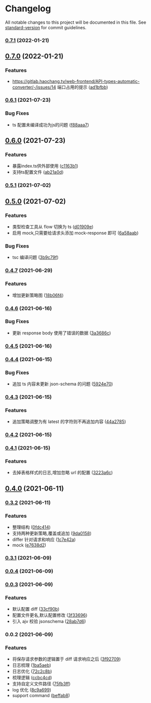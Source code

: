 # Changelog

All notable changes to this project will be documented in this file. See [standard-version](https://github.com/conventional-changelog/standard-version) for commit guidelines.

### [0.7.1](http://gitlab.haochang.tv/web-frontend/API-types-automatic-converter/compare/v0.7.0...v0.7.1) (2022-01-21)

## [0.7.0](http://gitlab.haochang.tv/web-frontend/API-types-automatic-converter/compare/v0.6.1...v0.7.0) (2022-01-21)


### Features

* https://gitlab.haochang.tv/web-frontend/API-types-automatic-converter/-/issues/14 端口占用的提示 ([ad1bfbb](http://gitlab.haochang.tv/web-frontend/API-types-automatic-converter/commit/ad1bfbba909a5d220389510593affe7c7947f404))

### [0.6.1](http://gitlab.haochang.tv/web-frontend/API-types-automatic-converter/compare/v0.6.0...v0.6.1) (2021-07-23)


### Bug Fixes

* ts 配置未编译成功为js的问题 ([f88aaa7](http://gitlab.haochang.tv/web-frontend/API-types-automatic-converter/commit/f88aaa74d8e5911458f6fba5e8a1a31e5162d976))

## [0.6.0](http://gitlab.haochang.tv/web-frontend/API-types-automatic-converter/compare/v0.5.1...v0.6.0) (2021-07-23)


### Features

* 暴露index.ts供外部使用 ([c1163b1](http://gitlab.haochang.tv/web-frontend/API-types-automatic-converter/commit/c1163b12503d376504e9598de6ef7e34fa8e5b75))
* 支持ts配置文件 ([ab21a0d](http://gitlab.haochang.tv/web-frontend/API-types-automatic-converter/commit/ab21a0dab7c77abd9f658db13d9dff991039cf0e))

### [0.5.1](http://gitlab.haochang.tv/web-frontend/API-types-automatic-converter/compare/v0.5.0...v0.5.1) (2021-07-02)

## [0.5.0](http://gitlab.haochang.tv/web-frontend/API-types-automatic-converter/compare/v0.4.9...v0.5.0) (2021-07-02)

### Features

- 类型检查工具从 flow 切换为 ts
  ([d01909e](http://gitlab.haochang.tv/web-frontend/API-types-automatic-converter/commit/d01909e742ede64904087f9010b581d33c1ca60f))
- 启用 mock,只需要给请求头添加 mock-response 即可
  ([6a58aab](http://gitlab.haochang.tv/web-frontend/API-types-automatic-converter/commit/6a58aab23572ae205e7ac133ef59456604e2002b))

### Bug Fixes

- tsc 编译问题 ([3b9c79f](http://gitlab.haochang.tv/web-frontend/API-types-automatic-converter/commit/3b9c79f8712dac153af3ab98a27e0ad85ab1eda1))

### [0.4.7](http://gitlab.haochang.tv/web-frontend/API-types-automatic-converter/compare/v0.4.6...v0.4.7) (2021-06-29)

### Features

- 增加更新策略图 ([18b06f4](http://gitlab.haochang.tv/web-frontend/API-types-automatic-converter/commit/18b06f44398823cc314e3d316dc2b49bd7a28d65))

### [0.4.6](http://gitlab.haochang.tv/web-frontend/API-types-automatic-converter/compare/v0.4.5...v0.4.6) (2021-06-16)

### Bug Fixes

- 更新 response body 使用了错误的数据
  ([3a3686c](http://gitlab.haochang.tv/web-frontend/API-types-automatic-converter/commit/3a3686c1be23c0d006bcf137552c2c33a21c8c3b))

### [0.4.5](http://gitlab.haochang.tv/web-frontend/API-types-automatic-converter/compare/v0.4.4...v0.4.5) (2021-06-16)

### [0.4.4](http://gitlab.haochang.tv/web-frontend/API-types-automatic-converter/compare/v0.4.3...v0.4.4) (2021-06-15)

### Bug Fixes

- 追加 ts 内容未更新 json-schema 的问题
  ([5924e70](http://gitlab.haochang.tv/web-frontend/API-types-automatic-converter/commit/5924e701f2239352a83ad77e44723846183d54bd))

### [0.4.3](http://gitlab.haochang.tv/web-frontend/API-types-automatic-converter/compare/v0.4.2...v0.4.3) (2021-06-15)

### Features

- 追加策略调整为有 latest 的字符则不再追加内容
  ([44a2785](http://gitlab.haochang.tv/web-frontend/API-types-automatic-converter/commit/44a2785a69a9ae9cc2c16f7433d908c79d11b086))

### [0.4.2](http://gitlab.haochang.tv/web-frontend/API-types-automatic-converter/compare/v0.4.1...v0.4.2) (2021-06-15)

### [0.4.1](http://gitlab.haochang.tv/web-frontend/API-types-automatic-converter/compare/v0.4.0...v0.4.1) (2021-06-15)

### Features

- 去掉表格样式的日志,增加忽略 url 的配置
  ([3223a6c](http://gitlab.haochang.tv/web-frontend/API-types-automatic-converter/commit/3223a6cebe52a833dd68929ab9a16dd792996b90))

## [0.4.0](http://gitlab.haochang.tv/web-frontend/API-types-automatic-converter/compare/v0.3.2...v0.4.0) (2021-06-11)

### [0.3.2](http://gitlab.haochang.tv/web-frontend/API-types-automatic-converter/compare/v0.3.1...v0.3.2) (2021-06-11)

### Features

- 整理结构 ([0fdc414](http://gitlab.haochang.tv/web-frontend/API-types-automatic-converter/commit/0fdc414f4a89ce482d98d987506227c81c23b98b))
- 支持两种更新策略,覆盖或追加 ([9da0158](http://gitlab.haochang.tv/web-frontend/API-types-automatic-converter/commit/9da015875d30b9e1bad95e43bdddbe9ca0dc69bf))
- differ 针对请求和响应 ([1c7e42a](http://gitlab.haochang.tv/web-frontend/API-types-automatic-converter/commit/1c7e42a10999f0598b577f73af0b72c09e527b0c))
- mock ([e7638d2](http://gitlab.haochang.tv/web-frontend/API-types-automatic-converter/commit/e7638d28843350d96ea60b07bab21d4cb32ced99))

### [0.3.1](http://gitlab.haochang.tv/web-frontend/API-types-automatic-converter/compare/v0.0.4...v0.3.1) (2021-06-09)

### [0.0.4](http://gitlab.haochang.tv/web-frontend/API-types-automatic-converter/compare/v0.0.3...v0.0.4) (2021-06-09)

### [0.0.3](http://gitlab.haochang.tv/web-frontend/API-types-automatic-converter/compare/v0.0.2...v0.0.3) (2021-06-09)

### Features

- 默认配置 diff ([33cf90b](http://gitlab.haochang.tv/web-frontend/API-types-automatic-converter/commit/33cf90b14d635c81198921a12cc5cd49117ca456))
- 配置文件更名,默认配置修改 ([3f33696](http://gitlab.haochang.tv/web-frontend/API-types-automatic-converter/commit/3f336969bac8e963a6b79ccfc5d1db49dedd2e3b))
- 引入 ajv 校验 jsonschema ([28ab7d6](http://gitlab.haochang.tv/web-frontend/API-types-automatic-converter/commit/28ab7d6e8849d92fca77390c612ee54000b0ed96))

### 0.0.2 (2021-06-09)

### Features

- 将保存请求参数的逻辑置于 diff 请求响应之后
  ([3f92709](http://gitlab.haochang.tv/web-frontend/API-types-automatic-converter/commit/3f9270969ceb42242005db4e258813702d3d3d53))
- 日志梳理 ([1ba5aeb](http://gitlab.haochang.tv/web-frontend/API-types-automatic-converter/commit/1ba5aeb57351a1342d75be21c9ecdafb114a4f3e))
- 日志优化 ([72c2c8b](http://gitlab.haochang.tv/web-frontend/API-types-automatic-converter/commit/72c2c8b457e2d2a340d76acd1a640bfce6362219))
- 梳理逻辑 ([ccbc4cd](http://gitlab.haochang.tv/web-frontend/API-types-automatic-converter/commit/ccbc4cd76713cd150d39be6b6abb9b679ba93ba1))
- 支持自定义文件路径 ([75fb3ff](http://gitlab.haochang.tv/web-frontend/API-types-automatic-converter/commit/75fb3ffaa423083fda5af1ec655491ec0780408a))
- log 优化 ([8c9a699](http://gitlab.haochang.tv/web-frontend/API-types-automatic-converter/commit/8c9a699440a2d32ea332602176ce3f9e1fd0b529))
- support command ([beffab8](http://gitlab.haochang.tv/web-frontend/API-types-automatic-converter/commit/beffab8d5c483b767fedbb334545778562bafa70))
